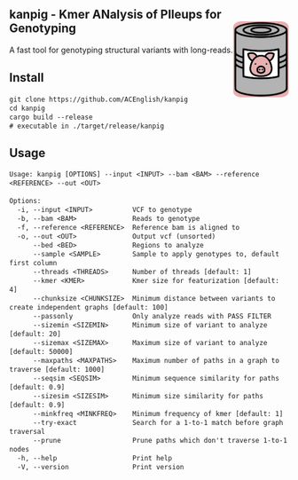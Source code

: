 kanpig - Kmer ANalysis of PIleups for Genotyping
<img src="https://github.com/ACEnglish/kanpig/raw/develop/imgs/icon.png/" style="width:100px;" align="right" style="vertical-align: middle;"> 
------
A fast tool for genotyping structural variants with long-reads.

Install
-------
```
git clone https://github.com/ACEnglish/kanpig
cd kanpig
cargo build --release
# executable in ./target/release/kanpig
```

Usage
-----
```
Usage: kanpig [OPTIONS] --input <INPUT> --bam <BAM> --reference <REFERENCE> --out <OUT>

Options:
  -i, --input <INPUT>          VCF to genotype
  -b, --bam <BAM>              Reads to genotype
  -f, --reference <REFERENCE>  Reference bam is aligned to
  -o, --out <OUT>              Output vcf (unsorted)
      --bed <BED>              Regions to analyze
      --sample <SAMPLE>        Sample to apply genotypes to, default first column
      --threads <THREADS>      Number of threads [default: 1]
      --kmer <KMER>            Kmer size for featurization [default: 4]
      --chunksize <CHUNKSIZE>  Minimum distance between variants to create independent graphs [default: 100]
      --passonly               Only analyze reads with PASS FILTER
      --sizemin <SIZEMIN>      Minimum size of variant to analyze [default: 20]
      --sizemax <SIZEMAX>      Maximum size of variant to analyze [default: 50000]
      --maxpaths <MAXPATHS>    Maximum number of paths in a graph to traverse [default: 1000]
      --seqsim <SEQSIM>        Minimum sequence similarity for paths [default: 0.9]
      --sizesim <SIZESIM>      Minimum size similarity for paths [default: 0.9]
      --minkfreq <MINKFREQ>    Minimum frequency of kmer [default: 1]
      --try-exact              Search for a 1-to-1 match before graph traversal
      --prune                  Prune paths which don't traverse 1-to-1 nodes
  -h, --help                   Print help
  -V, --version                Print version
```
